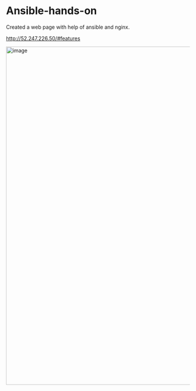 # Ansible-hands-on

Created a web page with help of ansible and nginx.

http://52.247.226.50/#features

<img width="1893" height="923" alt="image" src="https://github.com/user-attachments/assets/153fd3ce-0e93-4157-8e77-224f47c79f77" />
